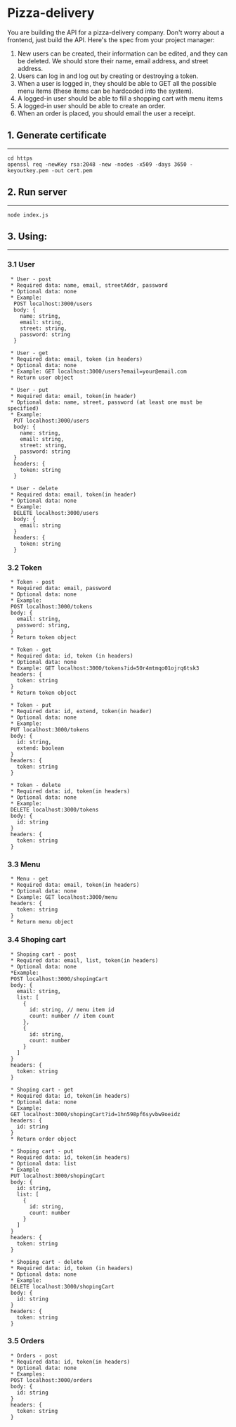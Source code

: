 # Pizza-delivery
You are building the API for a pizza-delivery company. Don't worry about a frontend, just build the API. Here's the spec from your project manager: 

1. New users can be created, their information can be edited, and they can be deleted. We should store their name, email address, and street address.
2. Users can log in and log out by creating or destroying a token.
3. When a user is logged in, they should be able to GET all the possible menu items (these items can be hardcoded into the system). 
4. A logged-in user should be able to fill a shopping cart with menu items
5. A logged-in user should be able to create an order. 
6. When an order is placed, you should email the user a receipt.

## 1. Generate certificate
------
```
cd https
openssl req -newKey rsa:2048 -new -nodes -x509 -days 3650 -keyoutkey.pem -out cert.pem
```

## 2. Run server
------
```
node index.js
```

## 3. Using:
------
### 3.1 User

```
 * User - post
 * Required data: name, email, streetAddr, password
 * Optional data: none
 * Example:
  POST localhost:3000/users
  body: {
    name: string,
    email: string,
    street: string,
    password: string
  }
```

```
 * User - get
 * Required data: email, token (in headers)
 * Optional data: none
 * Example: GET localhost:3000/users?email=your@email.com
 * Return user object
```

```
 * User - put
 * Required data: email, token(in header)
 * Optional data: name, street, password (at least one must be specified)
 * Example:
  PUT localhost:3000/users
  body: {
    name: string,
    email: string,
    street: string,
    password: string
  }
  headers: {
    token: string
  }
```

```
 * User - delete
 * Required data: email, token(in header)
 * Optional data: none
 * Example:
  DELETE localhost:3000/users
  body: {
    email: string
  }
  headers: {
    token: string
  }
```

### 3.2 Token

```
 * Token - post
 * Required data: email, password
 * Optional data: none
 * Example:
 POST localhost:3000/tokens
 body: {
   email: string,
   password: string,
 }
 * Return token object
```

```
 * Token - get
 * Required data: id, token (in headers)
 * Optional data: none
 * Example: GET localhost:3000/tokens?id=50r4mtmqo01ojrq6tsk3
 headers: {
   token: string
 }
 * Return token object
```

```
 * Token - put
 * Required data: id, extend, token(in header)
 * Optional data: none
 * Example:
 PUT localhost:3000/tokens
 body: {
   id: string,
   extend: boolean
 }
 headers: {
   token: string
 }
```

```
 * Token - delete
 * Required data: id, token(in headers)
 * Optional data: none
 * Example:
 DELETE localhost:3000/tokens
 body: {
   id: string
 }
 headers: {
   token: string
 }
```

### 3.3 Menu

```
 * Menu - get
 * Required data: email, token(in headers)
 * Optional data: none
 * Example: GET localhost:3000/menu
 headers: {
   token: string
 }
 * Return menu object
```

### 3.4 Shoping cart 

```
 * Shoping cart - post
 * Required data: email, list, token(in headers)
 * Optional data: none
 *Example: 
 POST localhost:3000/shopingCart
 body: {
   email: string,
   list: [
     {
       id: string, // menu item id
       count: number // item count
     },
     {
       id: string,
       count: number
     }
   ]
 }
 headers: {
   token: string
 }
```

```
 * Shoping cart - get
 * Required data: id, token(in headers)
 * Optional data: none
 * Example:
 GET localhost:3000/shopingCart?id=1hn598pf6syvbw9oeidz
 headers: {
   id: string
 }
 * Return order object
```

```
 * Shoping cart - put
 * Required data: id, token(in headers)
 * Optional data: list
 * Example
 PUT localhost:3000/shopingCart
 body: {
   id: string,
   list: [
     {
       id: string,
       count: number
     }
   ]
 }
 headers: {
   token: string
 }
```

```
 * Shoping cart - delete
 * Required data: id, token (in headers)
 * Optional data: none
 * Example: 
 DELETE localhost:3000/shopingCart
 body: {
   id: string
 }
 headers: {
   token: string
 }
```

### 3.5 Orders

```
 * Orders - post
 * Required data: id, token(in headers)
 * Optional data: none
 * Examples:
 POST localhost:3000/orders
 body: {
   id: string
 }
 headers: {
   token: string
 }
```